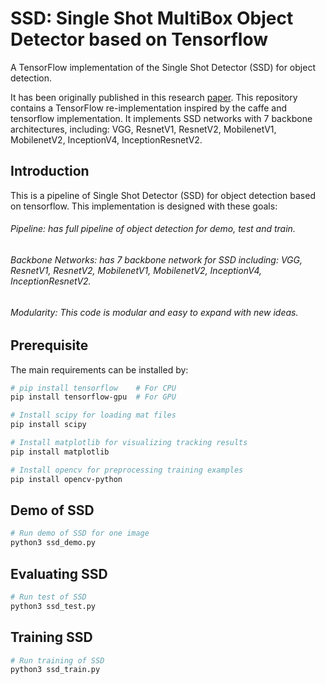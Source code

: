 # SSD: Single Shot MultiBox Object Detector based on Tensorflow

A TensorFlow implementation of the Single Shot Detector (SSD) for object detection. 

It has been originally published in this research [paper](https://arxiv.org/abs/1512.02325). This repository contains a TensorFlow re-implementation inspired by the caffe and tensorflow implementation. It implements SSD networks with 7 backbone architectures, including: VGG, ResnetV1, ResnetV2, MobilenetV1, MobilenetV2, InceptionV4, InceptionResnetV2.



## Introduction
This is a pipeline of Single Shot Detector (SSD) for object detection based on tensorflow. This implementation is designed with these goals:
###### Pipeline: has full pipeline of object detection for demo, test and train.
###### Backbone Networks: has 7 backbone network for SSD including: VGG, ResnetV1, ResnetV2, MobilenetV1, MobilenetV2, InceptionV4, InceptionResnetV2. 
###### Modularity: This code is modular and easy to expand with new ideas.


## Prerequisite
The main requirements can be installed by:

```bash
# pip install tensorflow    # For CPU
pip install tensorflow-gpu  # For GPU

# Install scipy for loading mat files
pip install scipy

# Install matplotlib for visualizing tracking results
pip install matplotlib

# Install opencv for preprocessing training examples
pip install opencv-python
```


## Demo of SSD
```python
# Run demo of SSD for one image
python3 ssd_demo.py

```


## Evaluating SSD 
```python
# Run test of SSD
python3 ssd_test.py

```


## Training SSD
```python
# Run training of SSD
python3 ssd_train.py

```





